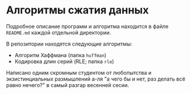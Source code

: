 # Алгоритмы сжатия данных

Подробное описание программ и алгоритма находится в файле
`README.md` каждой отдельной директории.

В репозитории находятся следующие алгоритмы:

- Алгоритм Хаффмана (папка `huffman`)
- Кодировка длин серий (RLE; папка `rle`)

Написано одним скромным студентом от любопытства и экзистинциальных
размышлений а-ля "а чего бы и нет, раз делать всё равно нечего?" в
самый разгар весенней сесии.
